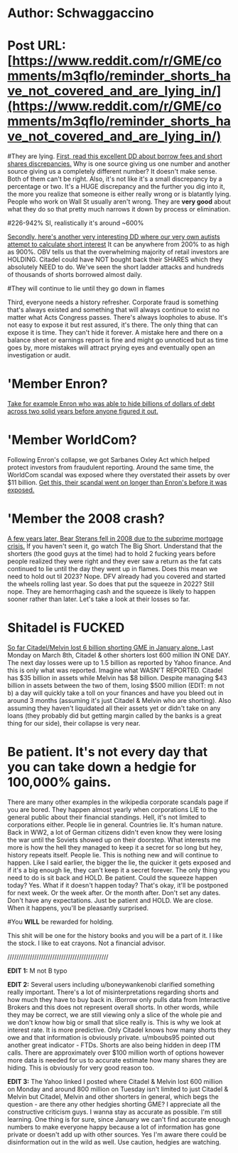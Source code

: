 # Author: Schwaggaccino
# Post URL: [https://www.reddit.com/r/GME/comments/m3qflo/reminder_shorts_have_not_covered_and_are_lying_in/](https://www.reddit.com/r/GME/comments/m3qflo/reminder_shorts_have_not_covered_and_are_lying_in/)


#They are lying.
[First, read this excellent DD about borrow fees and short shares discrepancies.](https://www.reddit.com/r/Wallstreetbetsnew/comments/m3gyey/short_shares_available_under_500k_borrow_rate_1520/) Why is one source giving us one number and another source giving us a completely different number? It doesn't make sense. Both of them can't be right. Also, it's not like it's a small discrepancy by a percentage or two. It's a HUGE discrepancy and the further you dig into it, the more you realize that someone is either really wrong or is blatantly lying. People who work on Wall St usually aren't wrong. They are **very good** about what they do so that pretty much narrows it down by process or elimination.  

#226-942% SI, realistically it's around ~600%

[Secondly, here's another very interesting DD where our very own autists attempt to calculate short interest](https://www.reddit.com/r/wallstreetbets/comments/m19sa7/true_short_interest_in_gee_em_ee_could_be/) It can be anywhere from 200% to as high as 900%. OBV tells us that the overwhelming majority of retail investors are HOLDING. Citadel could have NOT bought back their SHARES which they absolutely NEED to do. We've seen the short ladder attacks and hundreds of thousands of shorts borrowed almost daily. 

#They will continue to lie until they go down in flames

Third, everyone needs a history refresher. Corporate fraud is something that's always existed and something that will always continue to exist no matter what Acts Congress passes. There's always loopholes to abuse. It's not easy to expose it but rest assured, it's there. The only thing that can expose it is time. They can't hide it forever. A mistake here and there on a balance sheet or earnings report is fine and might go unnoticed but as time goes by, more mistakes will attract prying eyes and eventually open an investigation or audit.

# 'Member Enron?
[Take for example Enron who was able to hide billions of dollars of debt across two solid years before anyone figured it out.  ](https://en.wikipedia.org/wiki/Enron_scandal) 

# 'Member WorldCom?
Following Enron's collapse, we got Sarbanes Oxley Act which helped protect investors from fraudulent reporting. Around the same time, the WorldCom scandal was exposed where they overstated their assets by over $11 billion. [Get this, their scandal went on longer than Enron's before it was exposed.](https://en.wikipedia.org/wiki/WorldCom_scandal)

# 'Member the 2008 crash?

[A few years later, Bear Sterans fell in 2008 due to the subprime mortgage crisis.](https://en.wikipedia.org/wiki/Bear_Stearns#Subprime_mortgage_hedge_fund_crisis) If you haven't seen it, go watch The Big Short. Understand that the shorters (the good guys at the time) had to hold 2 fucking years before people realized they were right and they ever saw a return as the fat cats continued to lie until the day they went up in flames. Does this mean we need to hold out til 2023? Nope. DFV already had you covered and started the wheels rolling last year. So does that put the squeeze in 2022? Still nope. They are hemorrhaging cash and the squeeze is likely to happen sooner rather than later. Let's take a look at their losses so far.  

# Shitadel is FUCKED

[So far Citadel/Melvin lost 6 billion shorting GME in January alone. ](https://www.yahoo.com/entertainment/game-stop-stock-on-a-roller-coaster-once-again-as-short-interest-drops-193227331.html) Last Monday on March 8th, Citadel & other shorters lost 600 million IN ONE DAY.  The next day losses were up to 1.5 billion as reported by Yahoo finance. And this is only what was reported. Imagine what WASN'T REPORTED. Citadel has $35 billion in assets while Melvin has $8 billion. Despite managing $43 billion in assets between the two of them, losing $500 million (EDIT: m not b) a day will quickly take a toll on your finances and have you bleed out in around 3 months (assuming it's just Citadel & Melvin who are shorting). Also assuming they haven't liquidated all their assets yet or didn't take on any loans (they probably did but getting margin called by the banks is a great thing for our side), their collapse is very near. 

# Be patient. It's not every day that you can take down a hedgie for 100,000% gains. 

There are many other examples in the wikipedia corporate scandals page if you are bored. They happen almost yearly when corporations LIE to the general public about their financial standings. Hell, it's not limited to corporations either. People lie in general. Countries lie. It's human nature. Back in WW2, a lot of German citizens didn't even know they were losing the war until the Soviets showed up on their doorstep. What interests me more is how the hell they managed to keep it a secret for so long but hey, history repeats itself. People lie. This is nothing new and will continue to happen. Like I said earlier, the bigger the lie, the quicker it gets exposed and if it's a big enough lie, they can't keep it a secret forever. The only thing you need to do is sit back and HOLD. Be patient. Could the squeeze happen today? Yes. What if it doesn't happen today? That's okay, it'll be postponed for next week. Or the week after. Or the month after. Don't set any dates. Don't have any expectations. Just be patient and HOLD. We are close. When it happens, you'll be pleasantly surprised.  

#You **WILL** be rewarded for holding. 

This shit will be one for the history books and you will be a part of it. I like the stock. I like to eat crayons. Not a financial advisor.

/////////////////////////////////////////////

**EDIT 1:** M not B typo

**EDIT 2:** Several users including u/boneywankenobi clarified something really important. There's a lot of misinterpretations regarding shorts and how much they have to buy back in. iBorrow only pulls data from Interactive Brokers and this does not represent overall shorts. In other words, while they may be correct, we are still viewing only a slice of the whole pie and we don't know how big or small that slice really is. This is why we look at interest rate. It is more predictive. Only Citadel knows how many shorts they owe and that information is obviously private. u/mboubs95 pointed out another great indicator - FTDs. Shorts are also being hidden in deep ITM calls. There are approximately over $100 million worth of options however more data is needed for us to accurate estimate how many shares they are hiding. This is obviously for very good reason too.

**EDIT 3:** The Yahoo linked I posted where Citadel & Melvin lost 600 million on Monday and around 800 million on Tuesday isn't limited to just Citadel & Melvin but Citadel, Melvin and other shorters in general, which begs the question - are there any other hedgies shorting GME? I appreciate all the constructive criticism guys. I wanna stay as accurate as possible. I'm still learning. One thing is for sure, since January we can't find accurate enough numbers to make everyone happy because a lot of information has gone private or doesn't add up with other sources. Yes I'm aware there could be disinformation out in the wild as well. Use caution, hedgies are watching.